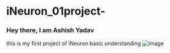 # iNeuron_01project-
<h3>Hey there, I am Ashish Yadav </h3>


this is my  first project of iNeuron
basic understanding
![image](https://user-images.githubusercontent.com/57802246/191679712-2ee87526-e028-4c7e-972d-2b2617fd2b16.png)
